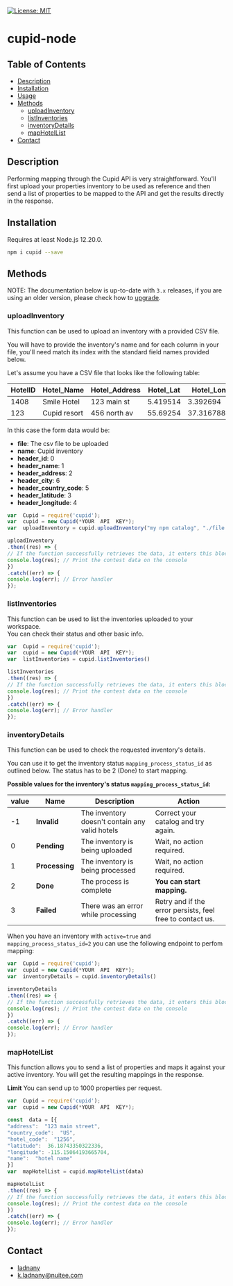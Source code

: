 [![License: MIT](https://img.shields.io/badge/License-MIT-yellow.svg)](https://opensource.org/licenses/MIT)
# cupid-node

## Table of Contents

- [Description](#description)
- [Installation](#installation)
- [Usage](#usage)
- [Methods](#methods)
    - [uploadInventory](#uploadInventory)
    - [listInventories](#listInventories)
    - [inventoryDetails](#inventoryDetails)
    - [mapHotelList](#mapHotelList)
- [Contact](#contact)

## Description
Performing mapping through the Cupid API is very straightforward. You'll first upload your properties inventory to be used as reference and then send a list of properties to be mapped to the API and get the results directly in the response.
## Installation
Requires at least Node.js 12.20.0.
```sh
npm i cupid --save
```
## Methods

NOTE: The documentation below is up-to-date with `3.x` releases, if you are using an older version, please check how to [upgrade](#upgrading).

### uploadInventory
This function can be used to upload an inventory with a provided CSV file.  
  
You will have to provide the inventory's name and for each column in your file, you'll need match its index with the standard field names provided below.

Let's assume you have a CSV file that looks like the following table:
<table><thead><tr><th>HotelID</th><th>Hotel_Name</th><th>Hotel_Address</th><th>Hotel_Lat</th><th>Hotel_Lon</th><th>Country</th><th>City</th><th>...</th></tr></thead><tbody><tr><td>1408</td><td>Smile Hotel</td><td>123 main st</td><td>5.419514</td><td>3.392694</td><td>AU</td><td>Adelaid</td><td>...</td></tr><tr><td>123</td><td>Cupid resort</td><td>456 north av</td><td>55.69254</td><td>37.3167887</td><td>MA</td><td>Zagoura</td><td>...</td></tr></tbody></table>

In this case the form data would be:
-   **file**: The csv file to be uploaded
-   **name**: Cupid inventory
-   **header_id**: 0
-   **header_name**: 1
-   **header_address**: 2
-   **header_city**: 6
-   **header_country_code**: 5
-   **header_latitude**: 3
-   **header_longitude**: 4
```js
var  Cupid = require('cupid');
var  cupid = new Cupid(*YOUR  API  KEY*);
var  uploadInventory = cupid.uploadInventory("my npm catalog", "./file.csv", 0, 1, 2, 3, 4, 5, 6)

uploadInventory
.then((res) => {
// If the function successfully retrieves the data, it enters this block
console.log(res); // Print the contest data on the console
})
.catch((err) => {
console.log(err); // Error handler
});
```
### listInventories

This function can be used to list the inventories uploaded to your workspace.  
You can check their status and other basic info.
```js
var  Cupid = require('cupid');
var  cupid = new Cupid(*YOUR  API  KEY*);
var  listInventories = cupid.listInventories()

listInventories
.then((res) => {
// If the function successfully retrieves the data, it enters this block
console.log(res); // Print the contest data on the console
})
.catch((err) => {
console.log(err); // Error handler
});
```
### inventoryDetails

This function can be used to check the requested inventory's details.

You can use it to get the inventory status  `mapping_process_status_id`  as outlined below. The status has to be 2 (Done) to start mapping.

**Possible values for the inventory's status  `mapping_process_status_id`:**

<table><thead><tr><th>value</th><th>Name</th><th>Description</th><th>Action</th></tr></thead><tbody><tr><td>-1</td><td><strong>Invalid</strong></td><td>The inventory doesn't contain any valid hotels</td><td>Correct your catalog and try again.</td></tr><tr><td>0</td><td><strong>Pending</strong></td><td>The inventory is being uploaded</td><td>Wait, no action required.</td></tr><tr><td>1</td><td><strong>Processing</strong></td><td>The inventory is being processed</td><td>Wait, no action required.</td></tr><tr><td>2</td><td><strong>Done</strong></td><td>The process is complete</td><td><strong>You can start mapping.</strong></td></tr><tr><td>3</td><td><strong>Failed</strong></td><td>There was an error while processing</td><td>Retry and if the error persists, feel free to contact us.</td></tr></tbody></table>

When you have an inventory with `active=true` and `mapping_process_status_id=2` you can use the following endpoint to perfom mapping:
```js
var  Cupid = require('cupid');
var  cupid = new Cupid(*YOUR  API  KEY*);
var  inventoryDetails = cupid.inventoryDetails()

inventoryDetails
.then((res) => {
// If the function successfully retrieves the data, it enters this block
console.log(res); // Print the contest data on the console
})
.catch((err) => {
console.log(err); // Error handler
});
```
### mapHotelList
This function allows you to send a list of properties and maps it against your active inventory. You will get the resulting mappings in the response.

**Limit**
You can send up to 1000 properties per request.
```js
var  Cupid = require('cupid');
var  cupid = new Cupid(*YOUR  API  KEY*);

const  data = [{
"address":  "123 main street",
"country_code":  "US",
"hotel_code":  "1256",
"latitude":  36.18743350322336,
"longitude": -115.15064193665704,
"name":  "hotel name"
}]
var  mapHotelList = cupid.mapHotelList(data)

mapHotelList
.then((res) => {
// If the function successfully retrieves the data, it enters this block
console.log(res); // Print the contest data on the console
})
.catch((err) => {
console.log(err); // Error handler
});
```

## Contact
- [ladnany](https://github.com/ladnany)
- [k.ladnany@nuitee.com](mailto:k.ladnany@nuitee.com)